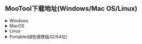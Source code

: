 ## MooTool下载地址(Windows/Mac OS/Linux)  

<details>
<summary>Windows</summary>

[MooTool-v1.3.2-x64-Setup.exe](http://download.zhoubochina.com/moo/exe/MooTool-v1.3.2-x64-Setup.exe)  
[MooTool-v1.3.0-x64-Setup.exe](http://download.zhoubochina.com/moo/exe/MooTool-v1.3.0-x64-Setup.exe)  
[MooTool-v1.2.0-x64-Setup.exe](http://download.zhoubochina.com/moo/exe/MooTool-v1.2.0-x64-Setup.exe)  
[MooTool-v1.1.0-x64-Setup.exe](http://download.zhoubochina.com/moo/exe/MooTool-v1.1.0-x64-Setup.exe)  
[MooTool-v1.0.0-x64-Setup.exe](http://download.zhoubochina.com/moo/exe/MooTool-v1.0.0-x64-Setup.exe)  

</details>

<details>
<summary>MacOS</summary>

[MooToolWithJre-v1.3.2.zip](http://download.zhoubochina.com/moo/mac/MooToolWithJre-v1.3.2.zip)  
[MooToolWithJre-v1.2.0.zip](http://download.zhoubochina.com/moo/mac/MooToolWithJre-v1.2.0.zip)  
[v1.2.0.zip](http://download.zhoubochina.com/moo/mac/MooTool-v1.2.0.zip)  
[v1.1.0.zip](http://download.zhoubochina.com/moo/mac/MooTool-v1.1.0.zip)  

</details>

<details>
<summary>Linux</summary>

[v1.3.0.zip](http://download.zhoubochina.com/moo/linux/MooTool-1.3.0.zip)  
[v1.2.0.zip](http://download.zhoubochina.com/moo/linux/MooTool-1.2.0.zip)  

</details>

<details>
<summary>Portable(绿色便携版32/64位)</summary>

[v1.3.2.zip](http://download.zhoubochina.com/moo/linux/MooTool-1.3.2.zip)  
[v1.3.0.zip](http://download.zhoubochina.com/moo/linux/MooTool-1.3.0.zip)  
[v1.2.0.zip](http://download.zhoubochina.com/moo/linux/MooTool-1.2.0.zip)  
[v1.1.0.zip](http://download.zhoubochina.com/moo/linux/MooTool-1.1.0.zip)  
[v1.0.0.zip](http://download.zhoubochina.com/moo/linux/MooTool-1.0.0.zip)  

</details>

